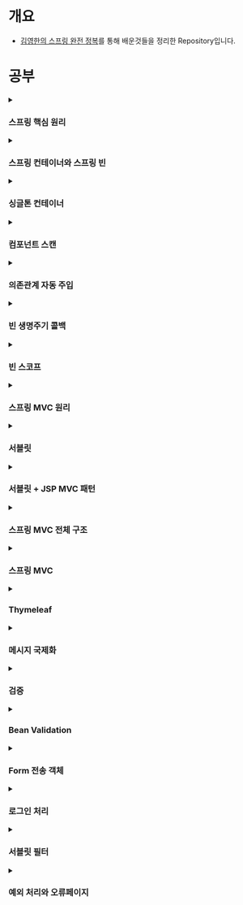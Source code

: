 # 개요

- [김영한의 스프링 완전 정복](https://www.inflearn.com/roadmaps/373)를 통해 배운것들을 정리한 Repository입니다.

# 공부

<details>
<summary><h3>스프링 핵심 원리</h3></summary>

- [스프링 핵심 원리](https://github.com/WooJinDeve/Spring-Study/issues/1#issue-1346668714)

- 스프링 탄생
- 스프링 역사
- 스프링 이란?
- 스프링 부트
- 스프링의 핵심
- 다형성
- SOLID
- 스프링의 객체 지향
- IoC(Inversion of Control) : 제어의 역전
- DI(Dependency Injection) : 의존관계 주입
- IoC 컨테이너, DI 컨테이너

</details>

<details>
<summary><h3>스프링 컨테이너와 스프링 빈</h3></summary>

- [스프링 컨테이너와 스프링 빈](https://github.com/WooJinDeve/Spring-Study/issues/2#issue-1346684251)

- 스프링 컨테이너 생성
- 스프링 빈 출력
- 스프링 빈 조회
- 스프링 빈 조회 - 상속관계
- BeanFactory와 ApplicationContext
- 스프링 빈 설정 메타 정보 - BeanDefinition

</details>

<details>
<summary><h3>싱글톤 컨테이너</h3></summary>

- [싱글톤 컨테이너](https://github.com/WooJinDeve/Spring-Study/issues/3#issue-1346688236)

- 싱글톤 패턴
- 싱글톤 패턴의 문제점
- 싱글톤 컨테이너
- 싱글톤 방식의 주의점
- @Configuration과 싱글톤

</details>

<details>
<summary><h3>컴포넌트 스캔</h3></summary>

- [컴포넌트 스캔](https://github.com/WooJinDeve/Spring-Study/issues/3#issue-1346688236)

- 컴포넌트 스캔과 의존관계 자동 주입
- 컴포넌트 스캔 등록 과정
- 탐색 위치와 기본 
- 필터
- 중복 등록과 충돌

</details>

<details>
<summary><h3>의존관계 자동 주입</h3></summary>

- [의존관계 자동 주입](https://github.com/WooJinDeve/Spring-Study/issues/5#issue-1346690028)

- 다양한 의존관계 주입 방법
- 옵션 처리
- 롬복과 최신 트랜드 
- 조회 빈이 2개 이상 - 문제
- 애노테이션 생성법
- 조회한 빈이 모두 필요할 때, List, Map

</details>

<details>
<summary><h3>빈 생명주기 콜백</h3></summary>

- [빈 생명주기 콜백](https://github.com/WooJinDeve/Spring-Study/issues/6#issue-1346692365)

- 빈 생명주기 콜백
- 3가지 빈 생명주기 콜백

</details>

<details>
<summary><h3>빈 스코프</h3></summary>

- [빈 스코프](https://github.com/WooJinDeve/Spring-Study/issues/7#issue-1346692736)

- 프로토타입 스코프
- 프로토타입 스코프 - 싱글톤 빈과 함께 사용시 문제점 Provider로 해결
- 웹 스코프
- 스코프와 프록시

</details>

<details>
<summary><h3>스프링 MVC 원리</h3></summary>

- [스프링 MVC 원리](https://github.com/WooJinDeve/Spring-Study/issues/8#issue-1346693472)

- 웹 서버, 웹 애플리케이션 서버
- 웹 시스템 구성 - WAS, DB
- 웹 시스템 구성 - WEB, WAS, DB 
- 서블릿
- 동시 요청 - 멀티 쓰레드
- HTML, HTTP API, CSR, SSR

</details>

<details>
<summary><h3>서블릿</h3></summary>

- [서블릿](https://github.com/WooJinDeve/Spring-Study/issues/9#issue-1346697497)

- 서블릿 컨테이너 동작 방식
- HttpServletRequest 
- HttpServletResponse

</details>

<details>
<summary><h3>서블릿 + JSP MVC 패턴</h3></summary>

- [서블릿 + JSP MVC 패턴](https://github.com/WooJinDeve/Spring-Study/issues/10#issue-1346699364)

- MVC 패턴 - 개요
- MVC 패턴 한계

</details>

<details>
<summary><h3>스프링 MVC 전체 구조</h3></summary>

- [스프링 MVC 전체 구조](https://github.com/WooJinDeve/Spring-Study/issues/11#issue-1346700225)

- SpringMVC 구조
- 핸들러 매핑과 핸들러 어댑터
- 뷰 리졸버

</details>

<details>
<summary><h3>스프링 MVC</h3></summary>

- [스프링 MVC](https://github.com/WooJinDeve/Spring-Study/issues/12#issue-1346702690)

- 요청 매핑
- HTTP 요청 파라미터 
- HTTP 응답 
- HTTP 메시지 컨버터
- 요청 매핑 핸들러 어뎁터 구조

</details>

<details>
<summary><h3>Thymeleaf</h3></summary>

- [Thymeleaf](https://github.com/WooJinDeve/Spring-Study/issues/13#issue-1346703620)

- 타임리프
- 텍스트 - text, utext
- URL 링크
- 리터럴 
- 연산
- 속성 값 설정
- 반복
- 조건부 평가
- 주석
- 블록
- 자바스크립트 인라인
- 템플릿 조각
- 템플릿 레이아웃

</details>

<details>
<summary><h3>메시지 국제화</h3></summary>

- [메시지 국제화](https://github.com/WooJinDeve/Spring-Study/issues/14#issue-1346704152)

- 국제화
- 스프링 메시지 국제화
- 스프링 국제화 메시지 선택 

</details>

<details>
<summary><h3>검증</h3></summary>

- [검증](https://github.com/WooJinDeve/Spring-Study/issues/16#issue-1348155250)
- 클라이언트 검증, 서버 검증
- 오류처리
- 오류 코드와 메시지 처리


</details>


<details>
<summary><h3>Bean Validation</h3></summary>

- [Bean Validation](https://github.com/WooJinDeve/Spring-Study/issues/17#issue-1348155915)
- Bean Validation
- Bean Calidation - 에러 코드
- Bean Validation - 오브젝트 오류
- Bean Validation - groups

</details>

<details>
<summary><h3>Form 전송 객체</h3></summary>

- [Form 전송 객체](https://github.com/WooJinDeve/Spring-Study/issues/18#issue-1348156492)
- Form 전송 객체
- Bean Validation - HTTP 메시지 컨버터

</details>

<details>
<summary><h3>로그인 처리</h3></summary>

- [로그인 처리](https://github.com/WooJinDeve/Spring-Study/issues/19#issue-1348157256)
- 로그인 처리 - 쿠키
- 로그인 처리 - 세션
- 로그인 처리 - 서블릿 HTTP 세션
- 세션 정보와 타임아웃 설정

</details>


<details>
<summary><h3>서블릿 필터</h3></summary>

- [서블릿 필터](https://github.com/WooJinDeve/Spring-Study/issues/20#issue-1349605512)
- 공통 관심사
- 서블릿 필터
- 서블릿 필터 - 인증체크
- 스프링 인터셉터

</details>


<details>
<summary><h3>예외 처리와 오류페이지</h3></summary>

- [예외 처리와 오류페이지](https://github.com/WooJinDeve/Spring-Study/issues/21#issue-1349607031)
- 서블릿 예외 처리 - 서블릿
- 서블릿 예외 처리 - 필터
- 서블릿 예외 처리 - 인터셉터
- 스프링 부트 - 오류 페이지

</details>
